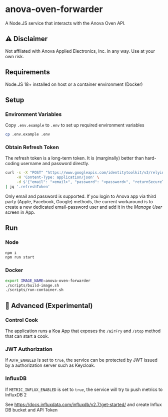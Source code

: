 # anova-oven-forwarder
A Node.JS service that interacts with the Anova Oven API.

## ⚠️ Disclaimer 
Not affliated with Anova Applied Electronics, Inc. in any way. Use at your own risk.

## Requirements
Node.JS 18+ installed on host or a container environment (Docker)

## Setup

### Environment Variables
Copy `.env.example` to `.env` to set up required environment variables

```sh
cp .env.example .env
```

### Obtain Refresh Token
The refresh token is a long-term token. It is (marginally) better than hard-coding username and password directly.

```sh
curl -s -X "POST" "https://www.googleapis.com/identitytoolkit/v3/relyingparty/verifyPassword?key=AIzaSyDQiOP2fTR9zvFcag2kSbcmG9zPh6gZhHw" \
     -H 'Content-Type: application/json' \
     -d $'{"email": "<email>", "password": "<password>", "returnSecureToken": true}' \
| jq '.refreshToken'
```

Only email and password is supported. If you login to Anova app via third party (Apple, Facebook, Google) methods, the current workaround is to create a new dedicated email-password user and add it in the *Manage User* screen in App.

## Run
### Node
```sh
npm i
npm run start
```

### Docker
```sh
export IMAGE_NAME=anova-oven-forwarder
./scripts/build-image.sh
./scripts/run-container.sh
```

## 🔬 Advanced (Experimental) 

### Control Cook
The application runs a Koa App that exposes the `/airFry` and `/stop` method that can start a cook.

### JWT Authorization 
If `AUTH_ENABLED` is set to `true`, the service can be protected by JWT issued by a authorization server such as Keycloak.

### InfluxDB
If `METRIC_INFLUX_ENABLED` is set to `true`, the service will try to push metrics to InfluxDB 2

See https://docs.influxdata.com/influxdb/v2.7/get-started/ and create Influx DB bucket and API Token

